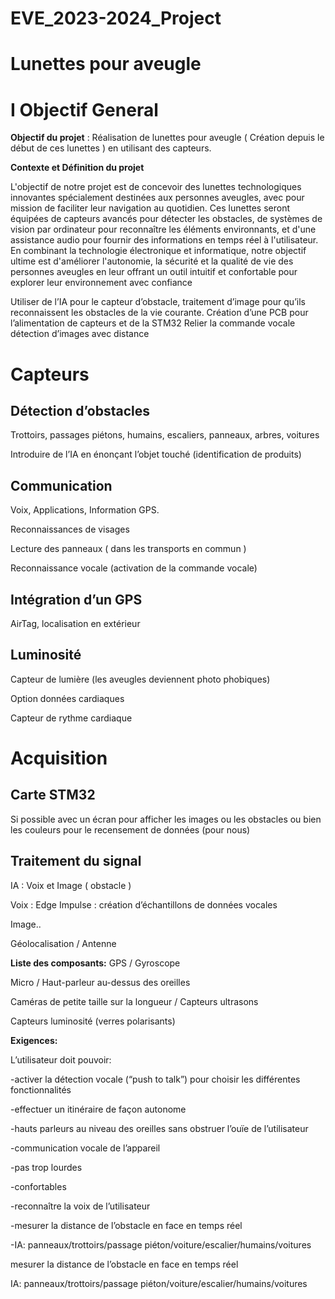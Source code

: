 # EVE_2023-2024_Project

# Lunettes pour aveugle

# I Objectif General
**Objectif du projet** : Réalisation de lunettes pour aveugle ( Création depuis le début de ces lunettes ) en utilisant des capteurs. 

**Contexte et Définition du projet**

L'objectif de notre projet est de concevoir des lunettes technologiques innovantes spécialement destinées aux personnes aveugles, avec pour mission de faciliter leur navigation au quotidien. Ces lunettes seront équipées de capteurs avancés pour détecter les obstacles, de systèmes de vision par ordinateur pour reconnaître les éléments environnants, et d'une assistance audio pour fournir des informations en temps réel à l'utilisateur. En combinant la technologie électronique et informatique, notre objectif ultime est d'améliorer l'autonomie, la sécurité et la qualité de vie des personnes aveugles en leur offrant un outil intuitif et confortable pour explorer leur environnement avec confiance

Utiliser de l’IA pour le capteur d’obstacle, traitement d’image pour qu’ils reconnaissent les obstacles de la vie courante.
Création d’une PCB pour l’alimentation de capteurs et de la STM32
Relier la commande vocale détection d’images avec distance

	
# Capteurs
## Détection d’obstacles
Trottoirs, passages piétons, humains, escaliers, panneaux, arbres, voitures

Introduire de l’IA en énonçant l’objet touché (identification de produits)
## Communication
Voix, Applications, Information GPS.

Reconnaissances de visages

Lecture des panneaux ( dans les transports en commun )

Reconnaissance vocale (activation de la commande vocale)

## Intégration d’un GPS
AirTag, localisation en extérieur
## Luminosité
Capteur de lumière (les aveugles deviennent photo phobiques)

Option données cardiaques

Capteur de rythme cardiaque

# Acquisition
## Carte STM32
Si possible avec un écran pour afficher les images ou les obstacles ou bien les couleurs pour le recensement de données (pour nous)


## Traitement du signal
IA : Voix  et Image ( obstacle )

Voix : Edge Impulse : création d’échantillons de données vocales

Image.. 

Géolocalisation / Antenne 


**Liste des composants:**
GPS / Gyroscope

Micro / Haut-parleur au-dessus des oreilles

Caméras de petite taille sur la longueur / Capteurs ultrasons

Capteurs luminosité (verres polarisants)

**Exigences:**

L’utilisateur doit pouvoir:

-activer la détection vocale (“push to talk”) pour choisir les différentes fonctionnalités

-effectuer un itinéraire de façon autonome 

-hauts parleurs au niveau des oreilles sans obstruer l’ouïe de l’utilisateur

-communication vocale de l’appareil

-pas trop lourdes

-confortables

-reconnaître la voix de l’utilisateur

-mesurer la distance de l’obstacle en face en temps réel

-IA: panneaux/trottoirs/passage piéton/voiture/escalier/humains/voitures

mesurer la distance de l’obstacle en face en temps réel

IA: panneaux/trottoirs/passage piéton/voiture/escalier/humains/voitures






